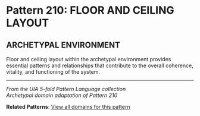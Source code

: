 # Pattern 210: FLOOR AND CEILING LAYOUT

## ARCHETYPAL ENVIRONMENT

Floor and ceiling layout within the archetypal environment provides essential patterns and relationships that contribute to the overall coherence, vitality, and functioning of the system.

---

*From the UIA 5-fold Pattern Language collection*  
*Archetypal domain adaptation of Pattern 210*

**Related Patterns**: [View all domains for this pattern](../../UIA/md/T210%20FLOOR%20AND%20CEILING%20LAYOUT.md)
